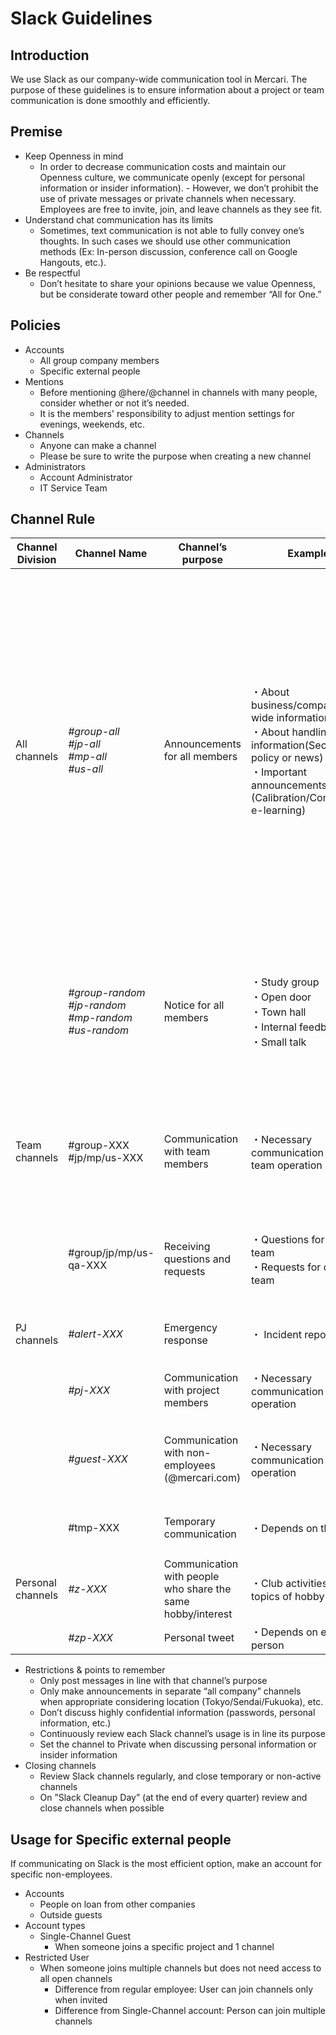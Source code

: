 # Slack Guidelines

## Introduction
We use Slack as our company-wide communication tool in Mercari. The purpose of these guidelines is to ensure information about a project or team communication is done smoothly and efficiently.

## Premise
- Keep Openness in mind
    - In order to decrease communication costs and maintain our Openness culture, we communicate openly (except for personal information or insider information). - However, we don’t prohibit the use of private messages or private channels when necessary. Employees are free to invite, join, and leave channels as they see fit.
- Understand chat communication has its limits
    - Sometimes, text communication is not able to fully convey one’s thoughts. In such cases we should use other communication methods (Ex: In-person discussion, conference call on Google Hangouts, etc.).
- Be respectful
    - Don’t hesitate to share your opinions because we value Openness, but be considerate toward other people and remember “All for One.”

## Policies
- Accounts
    - All group company members 
    - Specific external people
- Mentions
    - Before mentioning @here/@channel in channels with many people, consider whether or not it’s needed.
    - It is the members' responsibility to adjust mention settings for evenings, weekends, etc. 
- Channels
    - Anyone can make a channel
    - Please be sure to write the purpose when creating a new channel
- Administrators
    - Account Administrator
    - IT Service Team

## Channel Rule

|  **Channel Division** | **Channel Name** | **Channel’s purpose** | **Example** | **Attention** |
| --- | --- | --- | --- | --- |
|  All channels | *#group-all<br/>#jp-all<br/>#mp-all<br/>#us-all* | Announcements for all members | ・About business/company-wide information<br/>・About handling information(Security policy or news)<br/>・Important announcements (Calibration/Compliance e-learning) | ・Must write in JP&EN (exception: CS-based information) without posting the English translation inside the thread.<br/>・Must add it to Merportal TODO list after the announcement (no need to post a reminder anymore)<br/>・When all members must take action, mention @here<br/>・Use specific location-all channels if the announcement does not impact the whole group/company. |
|   | *#group-random<br/>#jp-random<br/>#mp-random<br/>#us-random* | Notice for all members | ・Study group<br/>・Open door<br/>・Town hall<br/>・Internal feedback<br/>・Small talk | ・Notice must be in JP&EN (exception: CS-based information)<br/>・Use specific location-all channels if the announcement does not impact the whole group/company |
|  Team channels | #group-XXX<br/>#jp/mp/us-XXX | Communication with team members | ・Necessary communication for team operation | ・When the information impacts the company, post to group channel<br/>・JP means Mercari JP as an organization |
|   | #group/jp/mp/us-qa-XXX | Receiving questions and requests | ・Questions for one’s team<br/>・Requests for one’s team | ・When questions don’t contain personal information, use QA channel not DM |
|  PJ channels | *#alert-XXX* | Emergency response | ・ Incident report | ・Don’t use thread in #alert-incident-report |
|   | *#pj-XXX* | Communication with project members | ・Necessary communication for PJ operation | ・When PJ is finished done, archive the channel |
|   | *#guest-XXX* | Communication with non-employees (@mercari.com) | ・Necessary communication for PJ operation | ・Keep in mind there are non-employees in the channel when posting messages |
|   | #tmp-XXX | Temporary communication | ・Depends on the case | ・When the project is finished, archive the channel |
|  Personal channels | *#z-XXX* | Communication with people who share the same hobby/interest | ・Club activities and topics of hobby | ・Nothing |
|   | *#zp-XXX* | Personal tweet | ・Depends on each person | ・Nothing |

- Restrictions & points to remember
    - Only post messages in line with that channel’s purpose
    - Only make announcements in separate “all company” channels when appropriate considering location (Tokyo/Sendai/Fukuoka), etc.
    - Don’t discuss highly confidential information (passwords, personal information, etc.)
    - Continuously review each Slack channel’s usage is in line its purpose 
    - Set the channel to Private when discussing personal information or insider information 
- Closing channels
    - Review Slack channels regularly, and close temporary or non-active channels
    - On ”Slack Cleanup Day” (at the end of every quarter) review and close channels when possible

## Usage for Specific external people
If communicating on Slack is the most efficient option, make an account for specific non-employees. 
- Accounts
    - People on loan from other companies
    - Outside guests
- Account types
    - Single-Channel Guest
        - When someone joins a specific project and 1 channel
- Restricted User
    - When someone joins multiple channels but does not need access to all open channels
        - Difference from regular employee: User can join channels only when invited
        - Difference from Single-Channel account: Person can join multiple channels
